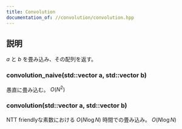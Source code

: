 ```yaml
---
title: Convolution
documentation_of: //convolution/convolution.hpp
---
```


## 説明

$a$ と $b$ を畳み込み、その配列を返す。

### convolution_naive(std::vector<mint> a, std::vector<mint> b)

愚直に畳み込む。
$O(N^2)$

### convolution(std::vector<mint> a, std::vector<mint> b)

NTT friendlyな素数における $O(N\log N)$ 時間での畳み込み。
$O(N\log N)$